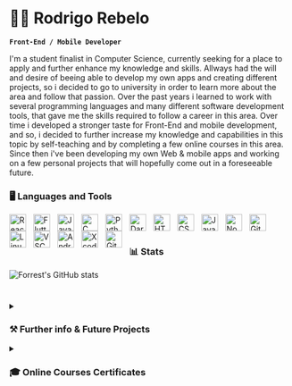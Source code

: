 # 👨‍💻 Rodrigo Rebelo

**`Front-End / Mobile Developer`**

I'm a student finalist in Computer Science, currently seeking for a place to apply and further enhance my knowledge and skills.
Allways had the will and desire of beeing able to develop my own apps and creating different projects, so i decided to go to university in order to learn more about the area and follow that passion.
Over the past years i learned to work with several programming languages and many different software development tools, that gave me the skills required to follow a career in this area.
Over time i developed a stronger taste for Front-End and mobile development, and so, i decided to further increase my knowledge and capabilities in this topic by self-teaching and by completing a few online courses in this area.
Since then i've been developing my own Web & mobile apps and working on a few personal projects that will hopefully come out in a foreseeable future.

### 🖥️ Languages and Tools

<img align="left" alt="React" width="30px" style="padding-right:10px;" src="https://cdn.jsdelivr.net/gh/devicons/devicon/icons/react/react-original.svg" />
<img align="left" alt="Flutter" width="30px" style="padding-right:10px;" src="https://cdn.jsdelivr.net/gh/devicons/devicon/icons/flutter/flutter-original.svg" />
<img align="left" alt="Java" width="30px" style="padding-right:10px;" src="https://cdn.jsdelivr.net/gh/devicons/devicon/icons/java/java-original.svg"/>
<img align="left" alt="C" width="30px" style="padding-right:10px;" src="https://cdn.jsdelivr.net/gh/devicons/devicon/icons/c/c-original.svg" />
<img align="left" alt="Python" width="30px" style="padding-right:10px;" src="https://cdn.jsdelivr.net/gh/devicons/devicon/icons/python/python-plain.svg" />
<img align="left" alt="Dart" width="30px" style="padding-right:10px;" src="https://cdn.jsdelivr.net/gh/devicons/devicon/icons/dart/dart-original.svg" />
<img align="left" alt="HTML" width="30px" style="padding-right:10px;" src="https://cdn.jsdelivr.net/gh/devicons/devicon/icons/html5/html5-plain.svg" />
<img align="left" alt="CSS" width="30px" style="padding-right:10px;" src="https://cdn.jsdelivr.net/gh/devicons/devicon/icons/css3/css3-plain.svg" />
<img align="left" alt="JavaScript" width="30px" style="padding-right:10px;" src="https://cdn.jsdelivr.net/gh/devicons/devicon/icons/javascript/javascript-plain.svg" />
<img align="left" alt="NodeJS" width="30px" style="padding-right:10px;" src="https://cdn.jsdelivr.net/gh/devicons/devicon/icons/nodejs/nodejs-original.svg" />
<img align="left" alt="Git" width="30px" style="padding-right:10px;" src="https://cdn.jsdelivr.net/gh/devicons/devicon/icons/git/git-original.svg" />
<img align="left" alt="Linux" width="30px" style="padding-right:10px;" src="https://cdn.jsdelivr.net/gh/devicons/devicon/icons/linux/linux-original.svg" />
<img align="left" alt="VSCode" width="30px" style="padding-right:10px;" src="https://cdn.jsdelivr.net/gh/devicons/devicon/icons/vscode/vscode-original.svg" />
<img align="left" alt="AndroidStudio" width="30px" style="padding-right:10px;" src="https://cdn.jsdelivr.net/gh/devicons/devicon/icons/androidstudio/androidstudio-original.svg" />
<img align="left" alt="Xcode" width="30px" style="padding-right:10px;" src="https://cdn.jsdelivr.net/gh/devicons/devicon/icons/xcode/xcode-original.svg" />
<img align="left" alt="GitHub" width="30px" style="padding-right:10px;" src="https://cdn.jsdelivr.net/gh/devicons/devicon/icons/github/github-original.svg" />
<br />

#

### 📊 Stats

![Forrest's GitHub stats](https://github-readme-stats.vercel.app/api?username=EscadaRebelo&show_icons=true&theme=blueberry)

<!-- ![GitHub Streak](https://streak-stats.demolab.com?user=ForrestKnight&theme=gruvbox&border_radius=4.5) -->

#
<details>
 <summary><h3>⚒️ Further info & Future Projects</h3></summary>
   During my time in university I had the experience of working with colleagues in varied projects(including my curricular units of Project) at the Assisted Living Computing and Telecommunications Laboratory - ALLab, 
   which gave me the oppurtunity of learning a lot about different fields on IT and its research areas.
While working with them, I developed a project called "Monitoring platform and irrigation control for precision agriculture" that i recently started to work on again and plan to add a lot of new features, such as Indoor & Outdoor Home security cameras system, 
  remote controll lighting, window blinds and others.
</details>

<details>
 <summary><h3>🎓 Online Courses Certificates</h3></summary>
 <img align="left" alt="React" width="400px" style="padding-right:10px;" src="https://i.imgur.com/8qn39jy.jpg" />
 <img align="left" alt="Flutter" width="400px" style="padding-right:10px;" src="https://i.imgur.com/5nreflz.jpg" />
  

[website]: https://fkcodes.com
[youtube]: https://youtube.com/fknight
